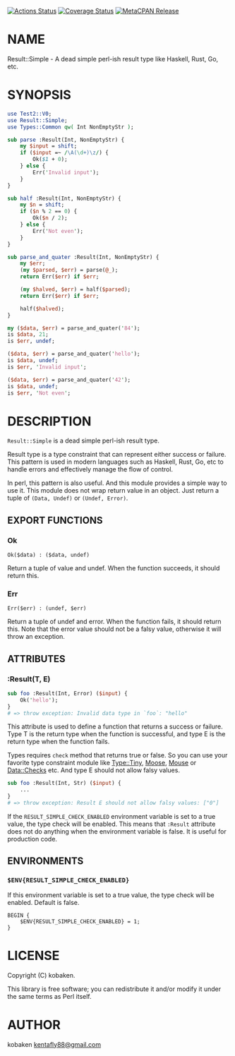 [![Actions Status](https://github.com/kfly8/Result-Simple/actions/workflows/test.yml/badge.svg)](https://github.com/kfly8/Result-Simple/actions) [![Coverage Status](https://img.shields.io/coveralls/kfly8/Result-Simple/main.svg?style=flat)](https://coveralls.io/r/kfly8/Result-Simple?branch=main) [![MetaCPAN Release](https://badge.fury.io/pl/Result-Simple.svg)](https://metacpan.org/release/Result-Simple)
# NAME

Result::Simple - A dead simple perl-ish result type like Haskell, Rust, Go, etc.

# SYNOPSIS

```perl
use Test2::V0;
use Result::Simple;
use Types::Common qw( Int NonEmptyStr );

sub parse :Result(Int, NonEmptyStr) {
    my $input = shift;
    if ($input =~ /\A(\d+)\z/) {
        Ok($1 + 0);
    } else {
        Err('Invalid input');
    }
}

sub half :Result(Int, NonEmptyStr) {
    my $n = shift;
    if ($n % 2 == 0) {
        Ok($n / 2);
    } else {
        Err('Not even');
    }
}

sub parse_and_quater :Result(Int, NonEmptyStr) {
    my $err;
    (my $parsed, $err) = parse(@_);
    return Err($err) if $err;

    (my $halved, $err) = half($parsed);
    return Err($err) if $err;

    half($halved);
}

my ($data, $err) = parse_and_quater('84');
is $data, 21;
is $err, undef;

($data, $err) = parse_and_quater('hello');
is $data, undef;
is $err, 'Invalid input';

($data, $err) = parse_and_quater('42');
is $data, undef;
is $err, 'Not even';
```

# DESCRIPTION

`Result::Simple` is a dead simple perl-ish result type.

Result type is a type constraint that can represent either success or failure. This pattern is used in modern languages such as Haskell, Rust, Go, etc to handle errors and effectively manage the flow of control.

In perl, this pattern is also useful. And this module provides a simple way to use it. This module does not wrap return value in an object. Just return a tuple of `(Data, Undef)` or `(Undef, Error)`.

## EXPORT FUNCTIONS

### Ok

```
Ok($data) : ($data, undef)
```

Return a tuple of value and undef. When the function succeeds, it should return this.

### Err

```
Err($err) : (undef, $err)
```

Return a tuple of undef and error. When the function fails, it should return this.
Note that the error value should not be a falsy value, otherwise it will throw an exception.

## ATTRIBUTES

### :Result(T, E)

```perl
sub foo :Result(Int, Error) ($input) {
    Ok('hello');
}
# => throw exception: Invalid data type in `foo`: "hello"
```

This attribute is used to define a function that returns a success or failure.
Type T is the return type when the function is successful, and type E is the return type when the function fails.

Types requires `check` method that returns true or false. So you can use your favorite type constraint module like
[Type::Tiny](https://metacpan.org/pod/Type%3A%3ATiny), [Moose](https://metacpan.org/pod/Moose), [Mouse](https://metacpan.org/pod/Mouse) or [Data::Checks](https://metacpan.org/pod/Data%3A%3AChecks) etc. And type E should not allow falsy values.

```perl
sub foo :Result(Int, Str) ($input) {
    ...
}
# => throw exception: Result E should not allow falsy values: ["0"]
```

If the `RESULT_SIMPLE_CHECK_ENABLED` environment variable is set to a true value, the type check will be enabled.
This means that `:Result` attribute does not do anything when the environment variable is false. It is useful for production code.

## ENVIRONMENTS

### `$ENV{RESULT_SIMPLE_CHECK_ENABLED}`

If this environment variable is set to a true value, the type check will be enabled. Default is false.

```
BEGIN {
    $ENV{RESULT_SIMPLE_CHECK_ENABLED} = 1;
}
```

# LICENSE

Copyright (C) kobaken.

This library is free software; you can redistribute it and/or modify
it under the same terms as Perl itself.

# AUTHOR

kobaken <kentafly88@gmail.com>
